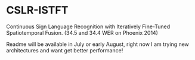 # CSLR-ISTFT
Continuous Sign Language Recognition with Iteratively Fine-Tuned Spatiotemporal Fusion. (34.5 and 34.4 WER on Phoenix 2014)


Readme will be available in July or early August, right now I am trying new architectures and want get better performance!
